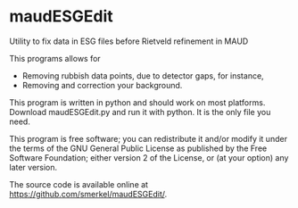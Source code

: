 # maudESGEdit
Utility to fix data in ESG files before Rietveld refinement in MAUD

This programs allows for
- Removing rubbish data points, due to detector gaps, for instance,
- Removing and correction your background. 

This program is written in python and should work on most platforms. Download maudESGEdit.py and run it with python. It is the only file you need.

This program is free software; you can redistribute it and/or modify it under the terms of the GNU General Public License as published by the Free Software Foundation; either version 2 of the License, or (at your option) any later version.

The source code is available online at https://github.com/smerkel/maudESGEdit/. 
